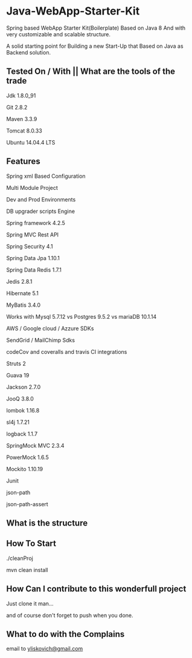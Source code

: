 # Java-WebApp-Starter-Kit
Spring based WebApp Starter Kit(Boilerplate) Based on Java 8 And
 with very customizable and scalable structure.

A solid starting point for Building a new Start-Up that Based on Java as Backend solution.
## Tested On / With || What are the tools of the trade
Jdk 1.8.0_91

Git 2.8.2

Maven 3.3.9

Tomcat 8.0.33

Ubuntu 14.04.4 LTS

## Features

Spring xml Based Configuration

Multi Module Project

Dev and Prod Environments

DB upgrader scripts Engine

Spring framework 4.2.5

Spring MVC Rest API

Spring Security 4.1

Spring Data Jpa 1.10.1

Spring Data Redis 1.7.1

Jedis 2.8.1

Hibernate 5.1

MyBatis 3.4.0

Works with Mysql 5.7.12 vs Postgres 9.5.2 vs mariaDB 10.1.14

AWS / Google cloud / Azzure SDKs

SendGrid / MailChimp Sdks

codeCov and coveralls and travis CI integrations

Struts 2

Guava 19

Jackson 2.7.0

JooQ 3.8.0

lombok 1.16.8

sl4j 1.7.21

logback 1.1.7

SpringMock MVC 2.3.4

PowerMock 1.6.5

Mockito 1.10.19

Junit

json-path

json-path-assert

## What is the structure

## How To Start

./cleanProj

mvn clean install

## How Can I contribute to this wonderfull project
Just clone it man...

and of course don't forget to push when you done.
## What to do with the Complains

email to yliskovich@gmail.com
